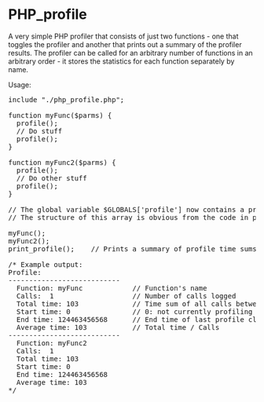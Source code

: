 # PHP_profile
A very simple PHP profiler that consists of just two functions - one that toggles the profiler and another that prints out a summary of the profiler results. The profiler can be called for an arbitrary number of functions in an arbitrary order - it stores the statistics for each function separately by name.

Usage:

<pre>
include "./php_profile.php";

function myFunc($parms) {
  profile();
  // Do stuff
  profile();
}

function myFunc2($parms) {
  profile();
  // Do other stuff
  profile();
}

// The global variable $GLOBALS['profile'] now contains a profile object which is a multidim array
// The structure of this array is obvious from the code in php_profile.php, and you don't have to know it.

myFunc();
myFunc2();
print_profile();    // Prints a summary of profile time sums (in ms) for each function profiled

/* Example output:
Profile:
---------------------------
  Function: myFunc            // Function's name
  Calls:  1                   // Number of calls logged
  Total time: 103             // Time sum of all calls between toggling profile() calls
  Start time: 0               // 0: not currently profiling this function, non-zero: time profile operation last started
  End time: 124463456568      // End time of last profile closing call (not very useful info)
  Average time: 103           // Total time / Calls
---------------------------
  Function: myFunc2
  Calls:  1
  Total time: 103
  Start time: 0
  End time: 124463456568
  Average time: 103
*/

</pre>
